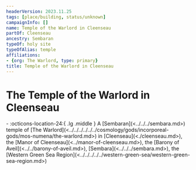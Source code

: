 ```yaml
---
headerVersion: 2023.11.25
tags: [place/building, status/unknown]
campaignInfo: []
name: Temple of the Warlord in Cleenseau
partOf: Cleenseau
ancestry: Sembaran
typeOf: holy site
typeOfAlias: temple
affiliations:
- {org: The Warlord, type: primary}
title: Temple of the Warlord in Cleenseau
---
```

# The Temple of the Warlord in Cleenseau
<div class="grid cards ext-narrow-margin ext-one-column" markdown>
-    :octicons-location-24:{ .lg .middle } A [Sembaran](<../../../sembara.md>) temple of [The Warlord](<../../../../../../cosmology/gods/incorporeal-gods/mos-numena/the-warlord.md>) in [Cleenseau](<./cleenseau.md>), the [Manor of Cleenseau](<../manor-of-cleenseau.md>), the [Barony of Aveil](<../../barony-of-aveil.md>), [Sembara](<../../../sembara.md>), the [Western Green Sea Region](<../../../../../western-green-sea/western-green-sea-region.md>)  
</div>

